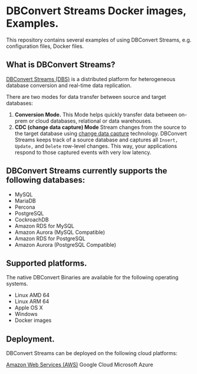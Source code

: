 # DBConvert Streams Docker images, Examples.

This repository contains several examples of using DBConvert Streams, e.g. configuration files, Docker files.

## What is DBConvert Streams?
[DBConvert Streams (DBS)](https://stream.dbconvert.com/guide/introduction) is a distributed platform for heterogeneous database conversion and real-time data replication. 

There are two modes for data transfer between source and target databases:
1. **Conversion Mode.** This Mode helps quickly transfer data between on-prem or cloud databases, relational or data warehouses.
2. **CDC (change data capture) Mode** Stream changes from the source to the target database using [change data capture](https://dbconvert.com/blog/change-data-capture-cdc-what-it-is-and-how-it-works/) technology. DBConvert Streams keeps track of a source database and captures all `Insert,` `Update,` and `Delete` row-level changes. This way, your applications respond to those captured events with very low latency.

## DBConvert Streams currently supports the following databases:

- MySQL
- MariaDB
- Percona
- PostgreSQL
- CockroachDB
- Amazon RDS for MySQL
- Amazon Aurora (MySQL Compatible)
- Amazon RDS for PostgreSQL
- Amazon Aurora (PostgreSQL Compatible)


## Supported platforms.
The native DBConvert Binaries are available for the following operating systems.

- Linux AMD 64
- Linux ARM 64
- Apple OS X
- Windows
- Docker images

## Deployment.
DBConvert Streams can be deployed on the following cloud platforms:

[Amazon Web Services (AWS)](https://stream.dbconvert.com/guide/deploy-ec2)
Google Cloud
Microsoft Azure
